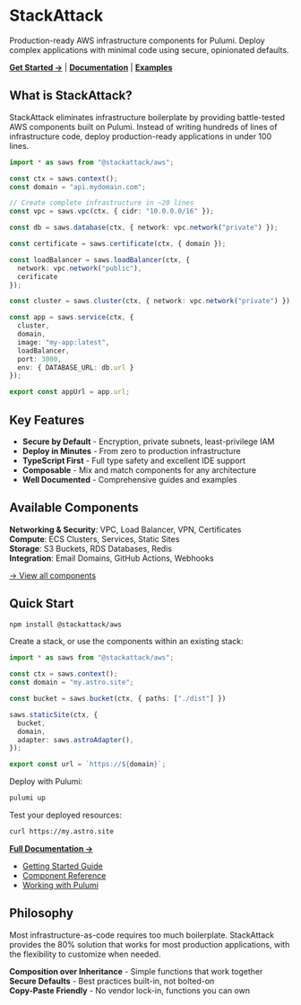 # StackAttack

Production-ready AWS infrastructure components for Pulumi. Deploy complex applications with minimal code using secure, opinionated defaults.

**[Get Started →](https://stackattack.camfeenstra.com)** | **[Documentation](https://stackattack.camfeenstra.com/components/)** | **[Examples](https://stackattack.camfeenstra.com/getting-started/quick-start/)**

## What is StackAttack?

StackAttack eliminates infrastructure boilerplate by providing battle-tested AWS components built on Pulumi. Instead of writing hundreds of lines of infrastructure code, deploy production-ready applications in under 100 lines.

```typescript
import * as saws from "@stackattack/aws";

const ctx = saws.context();
const domain = "api.mydomain.com";

// Create complete infrastructure in ~20 lines
const vpc = saws.vpc(ctx, { cidr: "10.0.0.0/16" });

const db = saws.database(ctx, { network: vpc.network("private") });

const certificate = saws.certificate(ctx, { domain });

const loadBalancer = saws.loadBalancer(ctx, {
  network: vpc.network("public"),
  cerificate
});

const cluster = saws.cluster(ctx, { network: vpc.network("private") });

const app = saws.service(ctx, {
  cluster,
  domain,
  image: "my-app:latest",
  loadBalancer,
  port: 3000,
  env: { DATABASE_URL: db.url }
});

export const appUrl = app.url;
```

## Key Features

- **Secure by Default** - Encryption, private subnets, least-privilege IAM
- **Deploy in Minutes** - From zero to production infrastructure
- **TypeScript First** - Full type safety and excellent IDE support  
- **Composable** - Mix and match components for any architecture
- **Well Documented** - Comprehensive guides and examples

## Available Components

**Networking & Security**: VPC, Load Balancer, VPN, Certificates  
**Compute**: ECS Clusters, Services, Static Sites  
**Storage**: S3 Buckets, RDS Databases, Redis  
**Integration**: Email Domains, GitHub Actions, Webhooks

[→ View all components](https://stackattack.camfeenstra.com/components/)

## Quick Start

```bash
npm install @stackattack/aws
```

Create a stack, or use the components within an existing stack:

```typescript
import * as saws from "@stackattack/aws";

const ctx = saws.context();
const domain = "my.astro.site";

const bucket = saws.bucket(ctx, { paths: ["./dist"] })

saws.staticSite(ctx, {
  bucket,
  domain,
  adapter: saws.astroAdapter(),
});

export const url = `https://${domain}`;
```

Deploy with Pulumi:

```bash
pulumi up
```

Test your deployed resources:

```bash
curl https://my.astro.site
```

**[Full Documentation →](https://stackattack.camfeenstra.com)**

- [Getting Started Guide](https://stackattack.camfeenstra.com/getting-started/introduction/)
- [Component Reference](https://stackattack.camfeenstra.com/components/)
- [Working with Pulumi](https://stackattack.camfeenstra.com/working-with-pulumi/)

## Philosophy

Most infrastructure-as-code requires too much boilerplate. StackAttack provides the 80% solution that works for most production applications, with the flexibility to customize when needed.

**Composition over Inheritance** - Simple functions that work together  
**Secure Defaults** - Best practices built-in, not bolted-on  
**Copy-Paste Friendly** - No vendor lock-in, functions you can own
